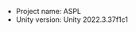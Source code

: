 <!-- UNITY CODE ASSIST INSTRUCTIONS START -->
- Project name: ASPL
- Unity version: Unity 2022.3.37f1c1
<!-- UNITY CODE ASSIST INSTRUCTIONS END -->
